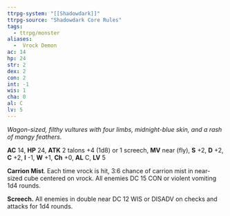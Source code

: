 ```yaml
---
ttrpg-system: "[[Shadowdark]]"
ttrpg-source: "Shadowdark Core Rules"
tags:
  - ttrpg/monster
aliases:
  -  Vrock Demon
ac: 14
hp: 24
str: 2
dex: 2
con: 2
int: -1
wis: 1
cha: 0
al: C
lv: 5
---
```


_Wagon-sized, filthy vultures with four limbs, midnight-blue skin, and a rash of mangy feathers._

**AC** 14, **HP** 24, **ATK** 2 talons +4 (1d8) or 1 screech, **MV** near (fly), **S** +2, **D** +2, **C** +2, **I** -1, **W** +1, **Ch** +0, **AL** C, **LV** 5

**Carrion Mist**. Each time vrock is hit, 3:6 chance of carrion mist in near-sized cube centered on vrock. All enemies DC 15 CON or violent vomiting 1d4 rounds. 

**Screech.** All enemies in double near DC 12 WIS or DISADV on checks and attacks for 1d4 rounds.


